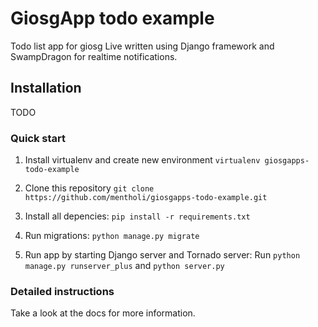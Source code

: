 

# GiosgApp todo example

Todo list app for giosg Live written using Django framework and SwampDragon for realtime notifications.

## Installation
TODO

### Quick start

1. Install virtualenv and create new environment
`virtualenv giosgapps-todo-example`

2. Clone this repository
`git clone https://github.com/mentholi/giosgapps-todo-example.git`

3. Install all depencies:
`pip install -r requirements.txt`

4. Run migrations:
`python manage.py migrate`

5. Run app by starting Django server and Tornado server:
Run `python manage.py runserver_plus`
and `python server.py`

### Detailed instructions

Take a look at the docs for more information.

[0]: https://www.python.org/
[1]: https://www.djangoproject.com/
